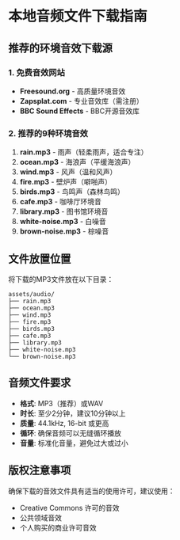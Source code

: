 # 本地音频文件下载指南

## 推荐的环境音效下载源

### 1. 免费音效网站
- **Freesound.org** - 高质量环境音效
- **Zapsplat.com** - 专业音效库（需注册）
- **BBC Sound Effects** - BBC开源音效库

### 2. 推荐的9种环境音效

1. **rain.mp3** - 雨声（轻柔雨声，适合专注）
2. **ocean.mp3** - 海浪声（平缓海浪声）
3. **wind.mp3** - 风声（温和风声）
4. **fire.mp3** - 壁炉声（噼啪声）
5. **birds.mp3** - 鸟鸣声（森林鸟鸣）
6. **cafe.mp3** - 咖啡厅环境音
7. **library.mp3** - 图书馆环境音
8. **white-noise.mp3** - 白噪音
9. **brown-noise.mp3** - 棕噪音

## 文件放置位置

将下载的MP3文件放在以下目录：
```
assets/audio/
├── rain.mp3
├── ocean.mp3
├── wind.mp3
├── fire.mp3
├── birds.mp3
├── cafe.mp3
├── library.mp3
├── white-noise.mp3
└── brown-noise.mp3
```

## 音频文件要求

- **格式**: MP3（推荐）或WAV
- **时长**: 至少2分钟，建议10分钟以上
- **质量**: 44.1kHz, 16-bit 或更高
- **循环**: 确保音频可以无缝循环播放
- **音量**: 标准化音量，避免过大或过小

## 版权注意事项

确保下载的音效文件具有适当的使用许可，建议使用：
- Creative Commons 许可的音效
- 公共领域音效
- 个人购买的商业许可音效